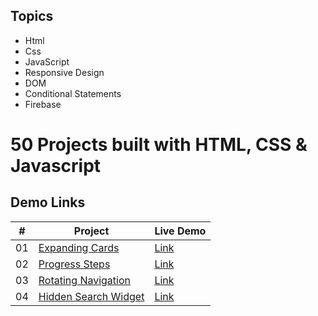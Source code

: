 ## Topics

- Html
- Css
- JavaScript
- Responsive Design
- DOM
- Conditional Statements
- Firebase 
	







# 50 Projects built with HTML, CSS & Javascript

## Demo Links

| #   | Project                                                                                                                          | Live Demo                                                                                                   |
| --- | -------------------------------------------------------------------------------------------------------------------------------- | ----------------------------------------------------------------------------------------------------------- |
| 01  | [Expanding Cards](https://github.com/furki-lab/50-projects-html-css-js/tree/main/1.%20Expanding%20Cards)                         |[Link](https://expanding-cards-c1bc5.web.app )                                                               | 
| 02  | [Progress Steps](https://github.com/furki-lab/50-projects-html-css-js/tree/main/2.%20Progress%20bar)                             |[Link](https://step-progress-bar.firebaseapp.com/)                                                           |
| 03  | [Rotating Navigation](https://github.com/furki-lab/50-projects-html-css-js/tree/main/3.%20Rotating%20Navigation)                 |[Link](https://rotation-31c56.web.app/)                                                                      |
| 04  | [Hidden Search Widget](https://github.com/furki-lab/50-projects-html-css-js/tree/main/4.Hidden%20Search%20Widget)                |[Link](https://hidden-search-widget.web.app/)                                                                |
